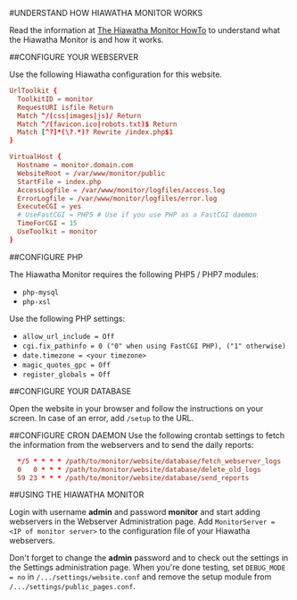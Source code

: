 #UNDERSTAND HOW HIAWATHA MONITOR WORKS

Read the information at [The Hiawatha Monitor HowTo](https://www.hiawatha-webserver.org/howto/monitor)
to understand what the Hiawatha Monitor is and how it works.

##CONFIGURE YOUR WEBSERVER

Use the following Hiawatha configuration for this website.

```conf
UrlToolkit {
  ToolkitID = monitor
  RequestURI isfile Return
  Match ^/(css|images|js)/ Return
  Match ^/(favicon.ico|robots.txt)$ Return
  Match [^?]*(\?.*)? Rewrite /index.php$1
}

VirtualHost {
  Hostname = monitor.domain.com
  WebsiteRoot = /var/www/monitor/public
  StartFile = index.php
  AccessLogfile = /var/www/monitor/logfiles/access.log
  ErrorLogfile = /var/www/monitor/logfiles/error.log
  ExecuteCGI = yes
  # UseFastCGI = PHP5 # Use if you use PHP as a FastCGI daemon
  TimeForCGI = 15
  UseToolkit = monitor
}

```

##CONFIGURE PHP

The Hiawatha Monitor requires the following PHP5 / PHP7 modules:

*   `php-mysql`
*   `php-xsl`

Use the following PHP settings:

*   `allow_url_include = Off`
*   `cgi.fix_pathinfo = 0 ("0" when using FastCGI PHP), ("1" otherwise)`
*   `date.timezone = <your timezone>`
*   `magic_quotes_gpc = Off`
*   `register_globals = Off`

##CONFIGURE YOUR DATABASE

Open the website in your browser and follow the instructions on your screen.
In case of an error, add `/setup` to the URL.

##CONFIGURE CRON DAEMON
Use the following crontab settings to fetch the information from the
webservers and to send the daily reports:

```conf
  */5 * * * * /path/to/monitor/website/database/fetch_webserver_logs
  0   0 * * * /path/to/monitor/website/database/delete_old_logs
  59 23 * * * /path/to/monitor/website/database/send_reports
```

##USING THE HIAWATHA MONITOR

Login with username **admin** and password **monitor** and start adding
webservers in the Webserver Administration page.
Add `MonitorServer = <IP of monitor server>` to the configuration file of your
Hiawatha webservers.

Don't forget to change the **admin** password and to check out the settings in
the Settings administration page. When you're done testing,
set `DEBUG_MODE = no` in `/.../settings/website.conf` and remove the setup
module from `/.../settings/public_pages.conf`.
